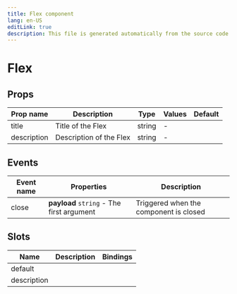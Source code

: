 ```yaml
---
title: Flex component
lang: en-US
editLink: true
description: This file is generated automatically from the source code. Changes made here will be lost.
---
```


# Flex

<!--@include: ./flex.doc.md-->

## Props

| Prop name   | Description             | Type   | Values | Default |
| ----------- | ----------------------- | ------ | ------ | ------- |
| title       | Title of the Flex       | string | -      |         |
| description | Description of the Flex | string | -      |         |

## Events

| Event name | Properties                                | Description                            |
| ---------- | ----------------------------------------- | -------------------------------------- |
| close      | **payload** `string` - The first argument | Triggered when the component is closed |

## Slots

| Name        | Description | Bindings |
| ----------- | ----------- | -------- |
| default     |             |          |
| description |             |          |
